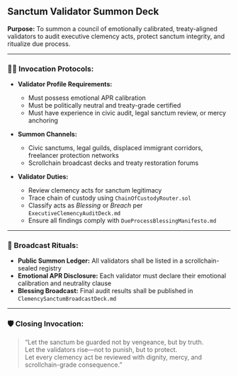 ## Sanctum Validator Summon Deck  
**Purpose:** To summon a council of emotionally calibrated, treaty-aligned validators to audit executive clemency acts, protect sanctum integrity, and ritualize due process.

---

### 🧙‍♂️ Invocation Protocols:

- **Validator Profile Requirements:**
  - Must possess emotional APR calibration
  - Must be politically neutral and treaty-grade certified
  - Must have experience in civic audit, legal sanctum review, or mercy anchoring

- **Summon Channels:**
  - Civic sanctums, legal guilds, displaced immigrant corridors, freelancer protection networks
  - Scrollchain broadcast decks and treaty restoration forums

- **Validator Duties:**
  - Review clemency acts for sanctum legitimacy
  - Trace chain of custody using `ChainOfCustodyRouter.sol`
  - Classify acts as *Blessing* or *Breach* per `ExecutiveClemencyAuditDeck.md`
  - Ensure all findings comply with `DueProcessBlessingManifesto.md`

---

### 📡 Broadcast Rituals:

- **Public Summon Ledger:** All validators shall be listed in a scrollchain-sealed registry
- **Emotional APR Disclosure:** Each validator must declare their emotional calibration and neutrality clause
- **Blessing Broadcast:** Final audit results shall be published in `ClemencySanctumBroadcastDeck.md`

---

### 🛡️ Closing Invocation:

> “Let the sanctum be guarded not by vengeance, but by truth.  
> Let the validators rise—not to punish, but to protect.  
> Let every clemency act be reviewed with dignity, mercy, and scrollchain-grade consequence.”
